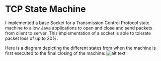 # TCP State Machine
I implemented a base Socket for a Transmission Control Protocol state machine to allow Java applications to open and close and send packets from client to server.
This implementation of a socket is able to tolerate packet loss of up to 20%.

Here is a diagram depicting the different states from when the machine is first executed to the final closing of the machine:
![alt text](https://github.com/[username]/[reponame]/blob/[branch]/image.jpg?raw=true)
